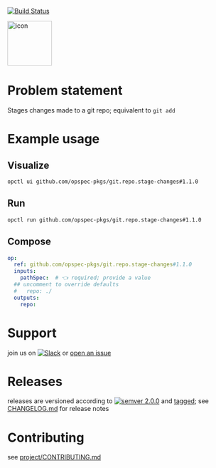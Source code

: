 [![Build Status](https://github.com/opspec-pkgs/git.repo.stage-changes/workflows/build/badge.svg?branch=main)](https://github.com/opspec-pkgs/git.repo.stage-changes/actions?query=workflow%3Abuild+branch%3Amain)

<img src="icon.svg" alt="icon" height="100px">

# Problem statement

Stages changes made to a git repo; equivalent to `git add`

# Example usage

## Visualize

```shell
opctl ui github.com/opspec-pkgs/git.repo.stage-changes#1.1.0
```

## Run

```
opctl run github.com/opspec-pkgs/git.repo.stage-changes#1.1.0
```

## Compose

```yaml
op:
  ref: github.com/opspec-pkgs/git.repo.stage-changes#1.1.0
  inputs:
    pathSpec:  # 👈 required; provide a value
  ## uncomment to override defaults
  #   repo: ./
  outputs:
    repo:
```

# Support

join us on
[![Slack](https://img.shields.io/badge/slack-opctl-E01563.svg)](https://join.slack.com/t/opctl/shared_invite/zt-51zodvjn-Ul_UXfkhqYLWZPQTvNPp5w)
or
[open an issue](https://github.com/opspec-pkgs/git.repo.stage-changes/issues)

# Releases

releases are versioned according to
[![semver 2.0.0](https://img.shields.io/badge/semver-2.0.0-brightgreen.svg)](http://semver.org/spec/v2.0.0.html)
and [tagged](https://git-scm.com/book/en/v2/Git-Basics-Tagging); see
[CHANGELOG.md](CHANGELOG.md) for release notes

# Contributing

see
[project/CONTRIBUTING.md](https://github.com/opspec-pkgs/project/blob/main/CONTRIBUTING.md)
